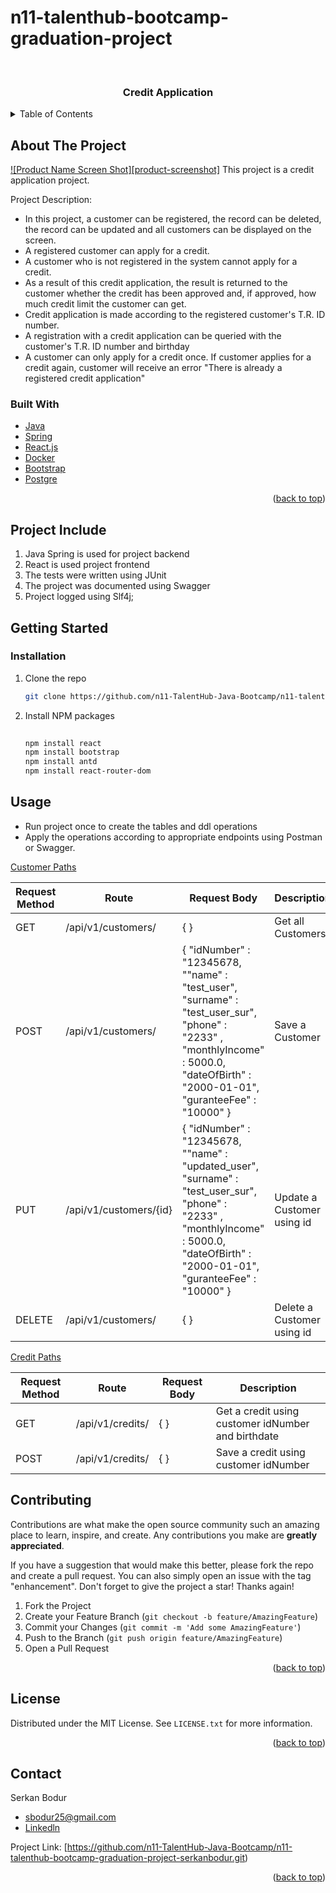 # n11-talenthub-bootcamp-graduation-project


<!-- PROJECT LOGO -->
<br />
<div align="left">

<h3 align="center">Credit Application</h3>





<!-- TABLE OF CONTENTS -->
<details>
  <summary>Table of Contents</summary>
  <ol>
    <li>
      <a href="#about-the-project">About The Project</a>
      <a href="#project-include">Project Include</a>
      <ul>
        <li><a href="#built-with">Built With</a></li>
      </ul>
    </li>
    <li>
      <a href="#getting-started">Getting Started</a>
      <ul>
        <li><a href="#installation">Installation</a></li>
      </ul>
    </li>
    <li><a href="#usage">Usage</a></li>
    <li><a href="#roadmap">Roadmap</a></li>
    <li><a href="#contributing">Contributing</a></li>
    <li><a href="#license">License</a></li>
    <li><a href="#contact">Contact</a></li>

  </ol>
</details>



<!-- ABOUT THE PROJECT -->
## About The Project

[![Product Name Screen Shot][product-screenshot]](https://example.com)
This project is a credit application project. 

Project Description:
* In this project, a customer can be registered, the record can be deleted, the record can be updated and all customers can be displayed on the screen.
* A registered customer can apply for a credit.
* A customer who is not registered in the system cannot apply for a credit.
* As a result of this credit application, the result is returned to the customer whether the credit has been approved and, if approved, how much credit limit the customer can get.
* Credit application is made according to the registered customer's T.R. ID number.
* A registration with a credit application can be queried with the customer's T.R. ID number and birthday
* A customer can only apply for a credit once. If customer applies for a credit again, customer will receive an error "There is already a registered credit application"

### Built With

* [Java](https://www.java.com/tr/)
* [Spring](https://spring.io/)
* [React.js](https://reactjs.org/)
* [Docker](https://www.docker.com/)
* [Bootstrap](https://getbootstrap.com)
* [Postgre](https://www.postgresql.org/)

<p align="right">(<a href="#top">back to top</a>)</p>


<!-- PROJECT INCLUDE -->
## Project Include
1. Java Spring is used for project backend
2. React is used project frontend
3. The tests were written using JUnit
4. The project was documented using Swagger
5. Project logged using Slf4j;

<!-- GETTING STARTED -->
## Getting Started

### Installation


1. Clone the repo
   ```sh
   git clone https://github.com/n11-TalentHub-Java-Bootcamp/n11-talenthub-bootcamp-graduation-project-serkanbodur.git
   ```
2. Install NPM packages
   ```sh
      
   npm install react
   npm install bootstrap
   npm install antd
   npm install react-router-dom
   
   ```



<!-- USAGE EXAMPLES -->
## Usage

- Run project once to create the tables and ddl operations
- Apply the operations according to appropriate endpoints using Postman or Swagger.

[Customer Paths](n11-talenthub-bootcamp-graduation-project-serkanbodur/n11-graduation-project/src/main/java/com/example/n11graduationproject/controller/CustomerController.java)

| Request Method | Route                                 | Request Body                                                                                                                                                                                   | Description                                |
|----------------|---------------------------------------|------------------------------------------------------------------------------------------------------------------------------------------------------------------------------------------------|--------------------------------------------|
|       GET      | /api/v1/customers/                    | {  }                                                                                                                                                                                           | Get all Customers                          |
|      POST      | /api/v1/customers/                    | {  "idNumber" : "12345678, ""name" : "test_user", "surname" : "test_user_sur", "phone" : "2233" , "monthlyIncome" : 5000.0, "dateOfBirth" : "2000-01-01", "guranteeFee" : "10000" }            | Save a Customer                            |
|       PUT      | /api/v1/customers/{id}                | {  "idNumber" : "12345678, ""name" : "updated_user", "surname" : "test_user_sur", "phone" : "2233" , "monthlyIncome" : 5000.0, "dateOfBirth" : "2000-01-01", "guranteeFee" : "10000" }         | Update a Customer using id                 |
|     DELETE     | /api/v1/customers/                    | {  }                                                                                                                                                                                           | Delete a Customer using id                 |


[Credit Paths](n11-talenthub-bootcamp-graduation-project-serkanbodur/n11-graduation-project/src/main/java/com/example/n11graduationproject/controller/CreditController.java)

| Request Method | Route                                | Request Body | Description                                        |
|----------------|--------------------------------------|--------------|----------------------------------------------------|
|       GET      | /api/v1/credits/                     | {  }         | Get a credit using customer idNumber and birthdate |
|      POST      | /api/v1/credits/                     | {  }         | Save a credit using customer idNumber              |   



<!-- CONTRIBUTING -->
## Contributing

Contributions are what make the open source community such an amazing place to learn, inspire, and create. Any contributions you make are **greatly appreciated**.

If you have a suggestion that would make this better, please fork the repo and create a pull request. You can also simply open an issue with the tag "enhancement".
Don't forget to give the project a star! Thanks again!

1. Fork the Project
2. Create your Feature Branch (`git checkout -b feature/AmazingFeature`)
3. Commit your Changes (`git commit -m 'Add some AmazingFeature'`)
4. Push to the Branch (`git push origin feature/AmazingFeature`)
5. Open a Pull Request

<p align="right">(<a href="#top">back to top</a>)</p>



<!-- LICENSE -->
## License

Distributed under the MIT License. See `LICENSE.txt` for more information.

<p align="right">(<a href="#top">back to top</a>)</p>



<!-- CONTACT -->
## Contact

Serkan Bodur

* [sbodur25@gmail.com](sbodur25@gmail.com)
* [Linkedln](https://tr.linkedin.com/in/serkan-bodur)


Project Link: [https://github.com/n11-TalentHub-Java-Bootcamp/n11-talenthub-bootcamp-graduation-project-serkanbodur.git)

<p align="right">(<a href="#top">back to top</a>)</p>



